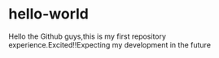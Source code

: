 # hello-world
Hello the Github guys,this is my first repository experience.Excited!!Expecting my development in the future
